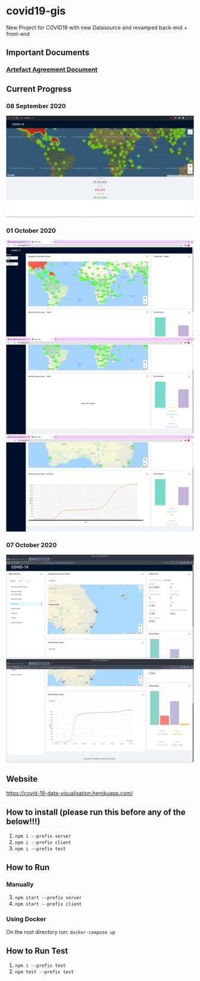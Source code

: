 # covid19-gis
New Project for COVID19 with new Datasource and revamped back-end + front-end

## Important Documents
### [Artefact Agreement Document](https://connectqutedu-my.sharepoint.com/:w:/g/personal/n10327622_qut_edu_au/Ea9iHR5KXP1AjPO2h8XZ9bgBqc0irFnsZCWrfV2bag0tNQ?email=donovantauedea.boga%40connect.qut.edu.au&e=4%3avfYHVD&at=9)

## Current Progress
### 08 September 2020
![Current Progress Sep 08](https://github.com/meowlearning/covid19-gis/blob/master/notes/GIS-Sep-08.PNG?raw=true)
### 01 October 2020
![Current Progress Oct 01 pt.1](https://github.com/meowlearning/covid19-gis/blob/graph/notes/GIS-Oct-01pt1.PNG?raw=true)
![Current Progress Oct 01 pt.2](https://github.com/meowlearning/covid19-gis/blob/graph/notes/GIS-Oct-01pt2.PNG?raw=true)
![Current Progress Oct 01 pt.3](https://github.com/meowlearning/covid19-gis/blob/graph/notes/GIS-Oct-01pt3.PNG?raw=true)
### 07 October 2020
![Current Progress Oct 07 pt.1](https://github.com/meowlearning/covid19-gis/blob/graph/notes/GIS-Oct-07pt1.PNG?raw=true)
![Current Progress Oct 07 pt.2](https://github.com/meowlearning/covid19-gis/blob/graph/notes/GIS-Oct-07pt2.PNG?raw=true)

## Website
https://covid-19-data-visualisation.herokuapp.com/


## How to install (please run this before any of the below!!!)
1. ``` npm i --prefix server ```
2. ``` npm i --prefix client ```
3. ``` npm i --prefix test ```

## How to Run
### Manually
3. ``` npm start --prefix server ```
4. ``` npm start --prefix client ```

### Using Docker
On the root directory run: ```docker-compose up```

## How to Run Test
1. ``` npm i --prefix test ```
2. ``` npm test --prefix test ```